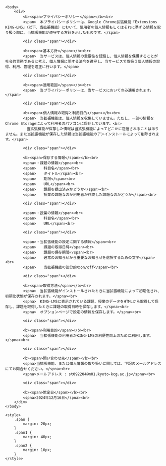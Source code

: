 <html>
	<head>
		<meta charset="utf-8">
		<meta name="viewport" content="width=device-width, initial-scale=1.0">
		<title>プライバシーポリシー</title>
	</head>

	<body>
		<div>
			<b><span>プライバシーポリシー</span></b><br>
			<span>　本プライバシーポリシーは、Google Chrome拡張機能「Extensions KING-LMS」（以下、当拡張機能）において、使用者の個人情報もしくはそれに準ずる情報を取り扱う際に、当拡張機能が遵守する方針を示したものです。</span>

			<div class="span"></div>

			<b><span>基本方針</span></b><br>
			<span>　当サービスは、個人情報の重要性を認識し、個人情報を保護することが社会的責務であると考え、個人情報に関する法令を遵守し、当サービスで取扱う個人情報の取得、利用、管理を適正に行います。</span>

			<div class="span"></div>

			<b><span>適用範囲</span></b><br>
			<span>　当プライバシーポリシーは、当サービスにおいてのみ適用されます。</span>

			<div class="span"></div>

			<b><span>個人情報の取得と利用目的</span></b><br>
			<span>　当拡張機能は、個人情報を収集していません。ただし、一部の情報をChrome Storageによって利用者のパソコンに保存しています。<br>
			　当拡張機能が保存した情報は当拡張機能によってどこかに送信されることはありません。また当拡張機能が保存した情報は当拡張機能のアンインストールによって削除されます。</span>

			<div class="span"></div>

			<b><span>保存する情報</span></b><br>
			<spna>・課題の情報</spna><br>
			<span>　　科目名</span><br>
			<span>　　タイトル</span><br>
			<span>　　期限</span><br>
			<span>　　URL</span><br>
			<span>　　課題を提出済みかどうか</span><br>
			<span>　　授業の課題なのか利用者が作成した課題なのかどうか</span><br>

			<div class="span"></div>

			<span>・授業の情報</span><br>
			<span>　　科目名</span><br>
			<span>　　URL</span><br>

			<div class="span"></div>

			<span>・当拡張機能の設定に関する情報</span><br>
			<span>　　課題の取得日時</span><br>
			<span>　　課題の保存期間</span><br>
			<span>　　通常のお知らせから重要なお知らせを選択するための文字</span><br>
			<span>　　当拡張機能の部分的なon/off</span><br>

			<div class="span"></div>

			<b><span>取得方法</span></b><br>
			<spna>　当拡張機能がインストールされたときに当拡張機能によって初期化され、初期化状態が保存されます。</spna><br>
			<spna>　KING-LMSに表示されている課題、授業のデータをHTMLから取得して保存し、課題を取得したときに課題の取得日時を保存します。</spna><br>
			<spna>　オプションページで設定の情報を保存します。</spna><br>

			<div class="span"></div>

			<b><span>利用目的</span></b><br>
			<spna>　当拡張機能の利用者がKING-LMSの利便性向上のために利用します。</spna><br>

			<div class="span"></div>

			<b><span>問い合わせ先</span></b><br>
			<spna>当拡張機能、または個人情報の取り扱いに関しては、下記のメールアドレスにてお問合せください。</spna><br>
			<spna>メールアドレス : st092204@m01.kyoto-kcg.ac.jp</spna><br>

			<div class="span"></div>

			<b><span>策定日</span></b><br>
			<spna>2024年12月16日</spna><br>
		</div>
	</body>

	<style>
		.span {
			margin: 20px;
		}
		.span1 {
			margin: 40px;
		}
		.span2 {
			margin: 10px;
		}
	</style>
</html>
